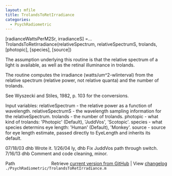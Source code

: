 ```yaml
---
layout: mfile
title: TrolandsToRetIrradiance
categories:
  - PsychRadiometric
---
```


\[radianceWattsPerM2Sr, irradianceS\] =...
    TrolandsToRetIrradiance\(relativeSpectrum, relativeSpectrumS, trolands, \[photopic\], \[species\], \[source\]\)

The assumption underlying this routine is that the relative spectrum of a light
is available, as well as the retinal illuminance in trolands.

The routine computes the irradiance \(watts/um^2\-wlinterval\) from the relative spectrum
\(relative power, not relative quanta\) and the number of trolands.

See Wyszecki and Stiles, 1982, p. 103 for the conversions.

Input variables: relativeSpectrum \- the relative power as a function of wavelength.
                 relativeSpectrumS \- the wavelength sampling information for the relativeSpectrum.
                 trolands \- the number of trolands.
                 photopic \- what kind of trolands: 'Photopic' \(Default\), 'JuddVos', 'Scotopic'.
                 species \- what species determins eye length: 'Human' \(Default\), 'Monkey'.
                 source \- source for eye length estimate, passed directly to EyeLength and inherits its default.

07/18/03  dhb         Wrote it.
1/26/04   ly, dhb     Fix JuddVos path through switch.
7/16/13   dhb         Comment and code cleaning, minor.


<div class="code_header" style="text-align:right;">
  <span style="float:left;">Path&nbsp;&nbsp;</span> <span class="counter">Retrieve <a href=
  "https://raw.github.com/Psychtoolbox-3/Psychtoolbox-3/beta/./PsychRadiometric/TrolandsToRetIrradiance.m">current version from GitHub</a> | View <a href=
  "https://github.com/Psychtoolbox-3/Psychtoolbox-3/commits/beta/./PsychRadiometric/TrolandsToRetIrradiance.m">changelog</a></span>
</div>
<div class="code">
  <code>./PsychRadiometric/TrolandsToRetIrradiance.m</code>
</div>
